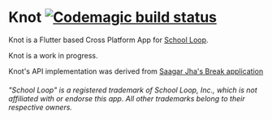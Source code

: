 # Knot [![Codemagic build status](https://api.codemagic.io/apps/5d054e0185769136a7543edb/5d054e0185769136a7543eda/status_badge.svg)](https://codemagic.io/apps/5d054e0185769136a7543edb/5d054e0185769136a7543eda/latest_build)

Knot is a Flutter based Cross Platform App for [School Loop](https://schoolloop.com).

Knot is a work in progress.

Knot's API implementation was derived from [Saagar Jha's Break application](https://github.com/saagarjha/break)

###### "School Loop" is a registered trademark of School Loop, Inc., which is not affiliated with or endorse this app. All other trademarks belong to their respective owners.
